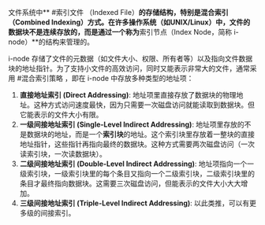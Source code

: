 文件系统中** #索引文件 （Indexed File）**的存储结构，特别是混合索引（Combined Indexing）方式。在许多操作系统（如UNIX/Linux）中，文件的数据块不是连续存放的，而是通过一个称为**索引节点（Index Node，简称 i-node）**的结构来管理的。

i-node 存储了文件的元数据（如文件大小、权限、所有者等）以及指向文件数据块的地址指针。为了支持小文件的高效访问，同时又能表示非常大的文件，通常采用 #混合索引策略 ，即在 i-node 中存放多种类型的地址项：

1.  **直接地址索引 (Direct Addressing)**: 地址项里直接存放了数据块的物理地址。这种方式访问速度最快，因为只需要一次磁盘访问就能读取到数据块。但它能表示的文件大小有限。
2.  **一级间接地址索引 (Single-Level Indirect Addressing)**: 地址项里存放的不是数据块的地址，而是一个**索引块**的地址。这个索引块里存放着一整块的直接地址指针，这些指针再指向最终的数据块。这种方式需要两次磁盘访问（一次读索引块，一次读数据块）。
3.  **二级间接地址索引 (Double-Level Indirect Addressing)**: 地址项指向一个一级索引块，一级索引块里的每个条目又指向一个二级索引块，二级索引块里的条目才最终指向数据块。这需要三次磁盘访问，但能表示的文件大小大大增加。
4.  **三级间接地址索引 (Triple-Level Indirect Addressing)**: 以此类推，可以有更多级的间接索引。